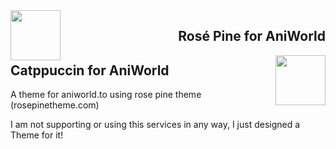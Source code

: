 
<img src="https://github.com/rose-pine/rose-pine-theme/raw/main/assets/icon.png" width="80" align="left"/>
<h2 align="right">Rosé Pine for AniWorld</h2>
<img src="https://raw.githubusercontent.com/catppuccin/catppuccin/main/assets/logos/exports/1544x1544_circle.png" width="80" align="right"/>
<h2 align="left">Catppuccin for AniWorld</h2>


A theme for aniworld.to using rose pine theme (rosepinetheme.com)


I am not supporting or using this services in any way, I just designed a Theme for it!
